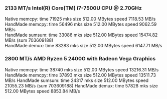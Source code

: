 ### 2133 MT/s Intel(R) Core(TM) i7-7500U CPU @ 2.70GHz
Native   memcpy: time    71925 mks size 512.00 MBytes speed  7118.53 MB/s  
HandMade memcpy: time    56496 mks size 512.00 MBytes speed  9062.59 MB/s  
HandMade sumsum: time    33086 mks size 512.00 MBytes speed 15474.82 MB/s (sum 703609188)  
HandMade  demux: time    83283 mks size 512.00 MBytes speed  6147.71 MB/s  

### 2800 MT/s AMD Ryzen 5 2400G with Radeon Vega Graphics
Native   memcpy: time    38740 mks size 512.00 MBytes speed 13216.31 MB/s
HandMade memcpy: time    37893 mks size 512.00 MBytes speed 13511.73 MB/s
HandMade sumsum: time    24317 mks size 512.00 MBytes speed 21055.23 MB/s (sum 703609188)
HandMade  demux: time    57828 mks size 512.00 MBytes speed  8853.84 MB/s

